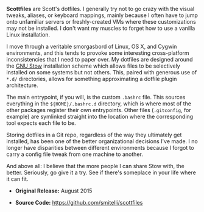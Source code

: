 **Scottfiles** are Scott's dotfiles. I generally try not to go crazy with the visual tweaks, aliases, or keyboard mappings, mainly because I often have to jump onto unfamiliar servers or freshly-created VMs where these customizations may not be installed. I don't want my muscles to forget how to use a vanilla Linux installation.

I move through a veritable smorgasbord of Linux, OS X, and Cygwin environments, and this tends to provoke some interesting cross-platform inconsistencies that I need to paper over. My dotfiles are designed around the [GNU Stow](https://www.gnu.org/software/stow/) installation scheme which allows files to be selectively installed on some systems but not others. This, paired with generous use of `*.d/` directories, allows for something approximating a dotfile plugin architecture.

The main entrypoint, if you will, is the custom `.bashrc` file. This sources everything in the `${HOME}/.bashrc.d` directory, which is where most of the other packages register their own entrypoints. Other files (`.gitconfig`, for example) are symlinked straight into the location where the corresponding tool expects each file to be.

Storing dotfiles in a Git repo, regardless of the way they ultimately get installed, has been one of the better organizational decisions I've made. I no longer have disparities between different environments because I forgot to carry a config file tweak from one machine to another.

And above all: I believe that the more people I can share Stow with, the better. Seriously, go give it a try. See if there's someplace in your life where it can fit.

* **Original Release:** August 2015

* **Source Code:** <https://github.com/smitelli/scottfiles>
